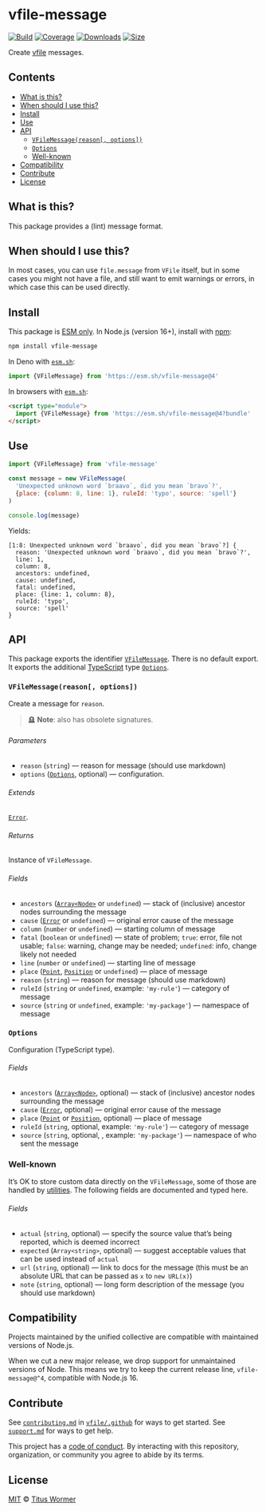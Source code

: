 # vfile-message

[![Build][badge-build-image]][badge-build-url]
[![Coverage][badge-coverage-image]][badge-coverage-url]
[![Downloads][badge-downloads-image]][badge-downloads-url]
[![Size][badge-size-image]][badge-size-url]

Create [vfile][github-vfile] messages.

## Contents

* [What is this?](#what-is-this)
* [When should I use this?](#when-should-i-use-this)
* [Install](#install)
* [Use](#use)
* [API](#api)
  * [`VFileMessage(reason[, options])`](#vfilemessagereason-options)
  * [`Options`](#options)
  * [Well-known](#well-known)
* [Compatibility](#compatibility)
* [Contribute](#contribute)
* [License](#license)

## What is this?

This package provides a (lint) message format.

## When should I use this?

In most cases,
you can use `file.message` from `VFile` itself,
but in some cases you might not have a file,
and still want to emit warnings or errors,
in which case this can be used directly.

## Install

This package is [ESM only][github-gist-esm].
In Node.js (version 16+),
install with [npm][npmjs-install]:

```sh
npm install vfile-message
```

In Deno with [`esm.sh`][esmsh]:

```js
import {VFileMessage} from 'https://esm.sh/vfile-message@4'
```

In browsers with [`esm.sh`][esmsh]:

```html
<script type="module">
  import {VFileMessage} from 'https://esm.sh/vfile-message@4?bundle'
</script>
```

## Use

```js
import {VFileMessage} from 'vfile-message'

const message = new VFileMessage(
  'Unexpected unknown word `braavo`, did you mean `bravo`?',
  {place: {column: 8, line: 1}, ruleId: 'typo', source: 'spell'}
)

console.log(message)
```

Yields:

```text
[1:8: Unexpected unknown word `braavo`, did you mean `bravo`?] {
  reason: 'Unexpected unknown word `braavo`, did you mean `bravo`?',
  line: 1,
  column: 8,
  ancestors: undefined,
  cause: undefined,
  fatal: undefined,
  place: {line: 1, column: 8},
  ruleId: 'typo',
  source: 'spell'
}
```

## API

This package exports the identifier [`VFileMessage`][api-vfile-message].
There is no default export.
It exports the additional [TypeScript][] type [`Options`][api-options].

### `VFileMessage(reason[, options])`

Create a message for `reason`.

> 🪦 **Note**: also has obsolete signatures.

###### Parameters

* `reason` (`string`)
  — reason for message (should use markdown)
* `options` ([`Options`][api-options], optional)
  — configuration.

###### Extends

[`Error`][developer-mozilla-error].

###### Returns

Instance of `VFileMessage`.

###### Fields

* `ancestors` ([`Array<Node>`][github-unist-node] or `undefined`)
  — stack of (inclusive) ancestor nodes surrounding the message
* `cause` ([`Error`][developer-mozilla-error] or `undefined`)
  — original error cause of the message
* `column` (`number` or `undefined`)
  — starting column of message
* `fatal` (`boolean` or `undefined`)
  — state of problem; `true`: error, file not usable; `false`: warning,
  change may be needed; `undefined`: info, change likely not needed
* `line` (`number` or `undefined`)
  — starting line of message
* `place` ([`Point`][github-unist-point], [`Position`][github-unist-position]
  or `undefined`)
  — place of message
* `reason` (`string`)
  — reason for message (should use markdown)
* `ruleId` (`string` or `undefined`, example: `'my-rule'`)
  — category of message
* `source` (`string` or `undefined`, example: `'my-package'`)
  — namespace of message

### `Options`

Configuration (TypeScript type).

###### Fields

* `ancestors` ([`Array<Node>`][github-unist-node], optional)
  — stack of (inclusive) ancestor nodes surrounding the message
* `cause` ([`Error`][developer-mozilla-error], optional)
  — original error cause of the message
* `place` ([`Point`][github-unist-point] or [`Position`][github-unist-position],
  optional)
  — place of message
* `ruleId` (`string`, optional, example: `'my-rule'`)
  — category of message
* `source` (`string`, optional, , example: `'my-package'`)
  — namespace of who sent the message

### Well-known

It’s OK to store custom data directly on the `VFileMessage`, some of those are
handled by [utilities][github-vfile-util].
The following fields are documented and typed here.

###### Fields

* `actual` (`string`, optional)
  — specify the source value that’s being reported, which is deemed incorrect
* `expected` (`Array<string>`, optional)
  — suggest acceptable values that can be used instead of `actual`
* `url` (`string`, optional)
  — link to docs for the message (this must be an absolute URL that can be
  passed as `x` to `new URL(x)`)
* `note` (`string`, optional)
  — long form description of the message (you should use markdown)

## Compatibility

Projects maintained by the unified collective are compatible with maintained
versions of Node.js.

When we cut a new major release, we drop support for unmaintained versions of
Node.
This means we try to keep the current release line, `vfile-message@^4`,
compatible with Node.js 16.

## Contribute

See [`contributing.md`][health-contributing] in [`vfile/.github`][health]
for ways to get started.
See [`support.md`][health-support] for ways to get help.

This project has a [code of conduct][health-coc].
By interacting with this repository,
organization,
or community you agree to abide by its terms.

## License

[MIT][file-license] © [Titus Wormer][wooorm]

<!-- Definitions -->

[api-options]: #options

[api-vfile-message]: #vfilemessagereason-options

[badge-build-image]: https://github.com/vfile/vfile-message/workflows/main/badge.svg

[badge-build-url]: https://github.com/vfile/vfile-message/actions

[badge-coverage-image]: https://img.shields.io/codecov/c/github/vfile/vfile-message.svg

[badge-coverage-url]: https://codecov.io/github/vfile/vfile-message

[badge-downloads-image]: https://img.shields.io/npm/dm/vfile-message.svg

[badge-downloads-url]: https://www.npmjs.com/package/vfile-message

[badge-size-image]: https://img.shields.io/bundlejs/size/vfile-message

[badge-size-url]: https://bundlejs.com/?q=vfile-message

[developer-mozilla-error]: https://developer.mozilla.org/en-US/docs/Web/JavaScript/Reference/Global_Objects/Error

[esmsh]: https://esm.sh

[file-license]: license

[github-gist-esm]: https://gist.github.com/sindresorhus/a39789f98801d908bbc7ff3ecc99d99c

[github-unist-node]: https://github.com/syntax-tree/unist#node

[github-unist-point]: https://github.com/syntax-tree/unist#point

[github-unist-position]: https://github.com/syntax-tree/unist#position

[github-vfile]: https://github.com/vfile/vfile

[github-vfile-util]: https://github.com/vfile/vfile#utilities

[health]: https://github.com/vfile/.github

[health-coc]: https://github.com/vfile/.github/blob/main/code-of-conduct.md

[health-contributing]: https://github.com/vfile/.github/blob/main/contributing.md

[health-support]: https://github.com/vfile/.github/blob/main/support.md

[npmjs-install]: https://docs.npmjs.com/cli/install

[typescript]: https://www.typescriptlang.org

[wooorm]: https://wooorm.com
